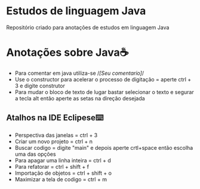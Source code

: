 # Estudos de linguagem Java

Repositório criado para anotações de estudos em linguagem Java 

# Anotações sobre Java:coffee:

- Para comentar em java utiliza-se /*[Seu comentario]*/
- Use o constructor para acelerar o processo de digitação = aperte ctrl + 3 e digite construtor
- Para mudar o bloco de texto de lugar bastar selecionar o texto e segurar a tecla alt então aperte as setas na direção desejada

## Atalhos na IDE Eclipese:keyboard:

- Perspectiva das janelas = ctrl + 3
- Criar um novo projeto = ctrl + n
- Buscar codigo = digite "main" e depois aperte crtl+space então escolha uma das opções
- Para apagar uma linha inteira = ctrl + d
- Para refatorar = ctrl + shift + f
- Importação de objetos = ctrl + shift + o
- Maximizar a tela de codigo = ctrl + m
